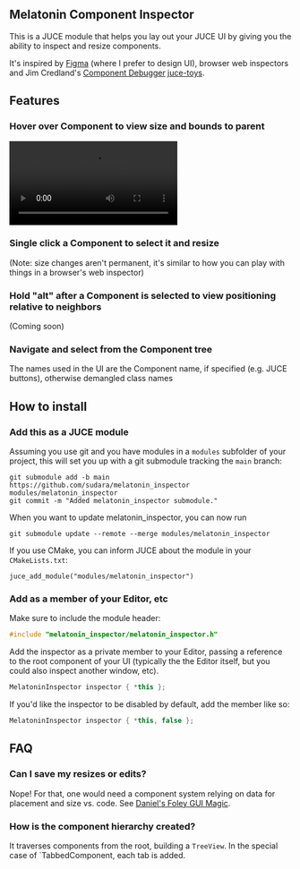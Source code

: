 ## Melatonin Component Inspector

This is a JUCE module that helps you lay out your JUCE UI by giving you the ability to inspect and resize components. 

It's inspired by [Figma](https://figma.com) (where I prefer to design UI), browser web inspectors and Jim Credland's [Component Debugger](https://github.com/jcredland/juce-toys/blob/master/jcf_debug/source/component_debugger.cpp) [juce-toys](https://github.com/jcredland/juce-toys). 

## Features

### Hover over Component to view size and bounds to parent


![](https://user-images.githubusercontent.com/472/115127488-20ae2200-9fd7-11eb-9f68-d5a7bfa6ce40.mp4)


### Single click a Component to select it and resize

(Note: size changes aren't permanent, it's similar to how you can play with things in a browser's web inspector)

### Hold "alt" after a Component is selected to view positioning relative to neighbors

(Coming soon)


### Navigate and select from the Component tree

The names used in the UI are the Component name, if specified (e.g. JUCE buttons), otherwise demangled class names

## How to install

### Add this as a JUCE module

Assuming you use git and you have modules in a `modules` subfolder of your project, this will set you up with a git submodule tracking the `main` branch:

```git
git submodule add -b main https://github.com/sudara/melatonin_inspector modules/melatonin_inspector
git commit -m "Added melatonin_inspector submodule."
```

When you want to update melatonin_inspector, you can now run
```git
git submodule update --remote --merge modules/melatonin_inspector
```

If you use CMake, you can inform JUCE about the module in your `CMakeLists.txt`:
```
juce_add_module("modules/melatonin_inspector")
```
 
### Add as a member of your Editor, etc

Make sure to include the module header:

```cpp
#include "melatonin_inspector/melatonin_inspector.h"
```

Add the inspector as a private member to your Editor, passing a reference to the root component of your UI (typically the the Editor itself, but you could also inspect another window, etc).

```cpp
MelatoninInspector inspector { *this };
```

If you'd like the inspector to be disabled by default, add the member like so:

```cpp
MelatoninInspector inspector { *this, false };
```


## FAQ

### Can I save my resizes or edits?

Nope! For that, one would need a component system relying on data for placement and size vs. code. See [Daniel's Foley GUI Magic](https://github.com/ffAudio/foleys_gui_magic).

### How is the component hierarchy created?

It traverses components from the root, building a `TreeView`. In the special case of `TabbedComponent, each tab is added. 
